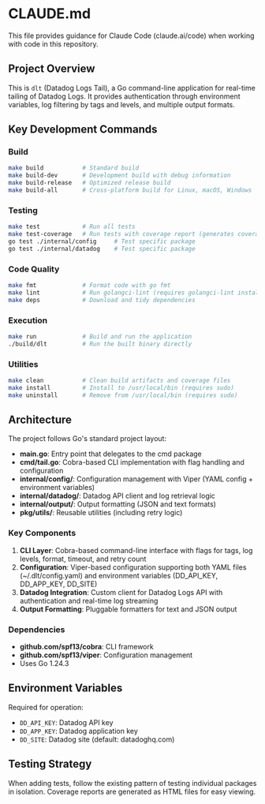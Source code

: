 # CLAUDE.md

This file provides guidance for Claude Code (claude.ai/code) when working with code in this repository.

## Project Overview

This is `dlt` (Datadog Logs Tail), a Go command-line application for real-time tailing of Datadog Logs. It provides authentication through environment variables, log filtering by tags and levels, and multiple output formats.

## Key Development Commands

### Build
```bash
make build           # Standard build
make build-dev       # Development build with debug information
make build-release   # Optimized release build
make build-all       # Cross-platform build for Linux, macOS, Windows
```

### Testing
```bash
make test            # Run all tests
make test-coverage   # Run tests with coverage report (generates coverage.html)
go test ./internal/config     # Test specific package
go test ./internal/datadog    # Test specific package
```

### Code Quality
```bash
make fmt             # Format code with go fmt
make lint            # Run golangci-lint (requires golangci-lint installation)
make deps            # Download and tidy dependencies
```

### Execution
```bash
make run             # Build and run the application
./build/dlt          # Run the built binary directly
```

### Utilities
```bash
make clean           # Clean build artifacts and coverage files
make install         # Install to /usr/local/bin (requires sudo)
make uninstall       # Remove from /usr/local/bin (requires sudo)
```

## Architecture

The project follows Go's standard project layout:

- **main.go**: Entry point that delegates to the cmd package
- **cmd/tail.go**: Cobra-based CLI implementation with flag handling and configuration
- **internal/config/**: Configuration management with Viper (YAML config + environment variables)
- **internal/datadog/**: Datadog API client and log retrieval logic
- **internal/output/**: Output formatting (JSON and text formats)
- **pkg/utils/**: Reusable utilities (including retry logic)

### Key Components

1. **CLI Layer**: Cobra-based command-line interface with flags for tags, log levels, format, timeout, and retry count
2. **Configuration**: Viper-based configuration supporting both YAML files (~/.dlt/config.yaml) and environment variables (DD_API_KEY, DD_APP_KEY, DD_SITE)
3. **Datadog Integration**: Custom client for Datadog Logs API with authentication and real-time log streaming
4. **Output Formatting**: Pluggable formatters for text and JSON output

### Dependencies

- **github.com/spf13/cobra**: CLI framework
- **github.com/spf13/viper**: Configuration management
- Uses Go 1.24.3

## Environment Variables

Required for operation:
- `DD_API_KEY`: Datadog API key
- `DD_APP_KEY`: Datadog application key
- `DD_SITE`: Datadog site (default: datadoghq.com)

## Testing Strategy

When adding tests, follow the existing pattern of testing individual packages in isolation. Coverage reports are generated as HTML files for easy viewing.